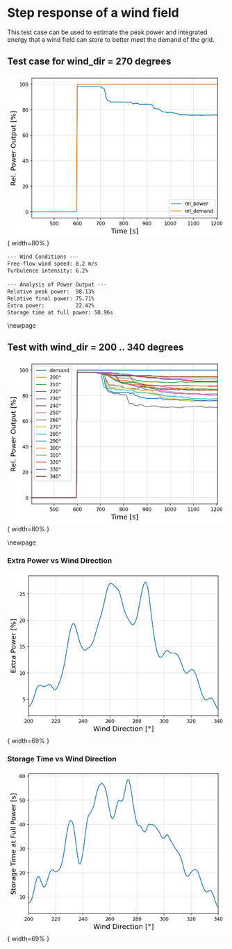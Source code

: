 # Step response of a wind field

This test case can be used to estimate the peak power and integrated energy that a wind field can store to better meet the demand of the grid.

## Test case for wind_dir = 270 degrees

![Step Response](step_response_wind_dir_270.0.png){ width=80% }

```
--- Wind Conditions ---
Free-flow wind speed: 8.2 m/s
Turbulence intensity: 6.2%

--- Analysis of Power Output ---
Relative peak power:  98.13%
Relative final power: 75.71%
Extra power:          22.42%
Storage time at full power: 50.96s
```

\newpage

## Test with wind_dir = 200 .. 340 degrees

![Step Response](step_response_all_wind_directions.png){ width=80% }

\newpage

### Extra Power vs Wind Direction

![Extra Power vs Wind Direction](extra_power_vs_wind_dir.png){ width=69% }

### Storage Time vs Wind Direction

![Storage Time vs Wind Direction](storage_time_vs_wind_dir.png){ width=69% }

